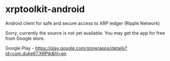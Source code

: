 # xrptoolkit-android
Android client for safe and secure access to XRP ledger (Ripple Network)

Sorry, currently the source is not yet available. You may get the app for free from Google store. 

Google Play - https://play.google.com/store/apps/details?id=com.duke67.XRPtk&hl=en

